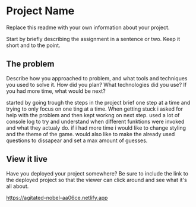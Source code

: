 # Project Name

Replace this readme with your own information about your project.

Start by briefly describing the assignment in a sentence or two. Keep it short and to the point.

## The problem

Describe how you approached to problem, and what tools and techniques you used to solve it. How did you plan? What technologies did you use? If you had more time, what would be next?

started by going trough the steps in the project brief one step at a time and trying to only focus on one ting at a time. When getting stuck i asked for help with the problem and then kept workng on next step. used a lot of console log to try and understand when different funktions were invoked and what they actualy do. 
if i had more time i would like to change styling and the theme of the game. would also like to make the already used questions to dissapear and set a max amount of guesses. 

## View it live

Have you deployed your project somewhere? Be sure to include the link to the deployed project so that the viewer can click around and see what it's all about.

https://agitated-nobel-aa06ce.netlify.app
